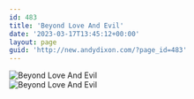 ```yaml
---
id: 483
title: 'Beyond Love And Evil'
date: '2023-03-17T13:45:12+00:00'
layout: page
guid: 'http://new.andydixon.com/?page_id=483'
---
```


![Beyond Love And Evil](https://i0.wp.com/assets.g8x2.ldn.idrivee2-23.com/posters/Beyond%20Love%20And%20Evil%2001.jpg?w=1200&ssl=1 "Beyond Love And Evil")  
![Beyond Love And Evil](https://i0.wp.com/assets.g8x2.ldn.idrivee2-23.com/posters/Beyond%20Love%20And%20Evil%2002.jpg?w=1200&ssl=1 "Beyond Love And Evil")